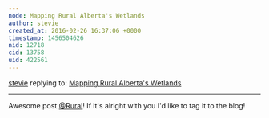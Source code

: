 ```yaml
---
node: Mapping Rural Alberta's Wetlands
author: stevie
created_at: 2016-02-26 16:37:06 +0000
timestamp: 1456504626
nid: 12718
cid: 13758
uid: 422561
---
```




[stevie](../profile/stevie) replying to: [Mapping Rural Alberta's Wetlands](../notes/Rural/02-22-2016/mapping-rural-alberta-s-wetlands)

----
Awesome post [@Rural](/profile/Rural)! If it's alright with you I'd like to tag it to the blog!